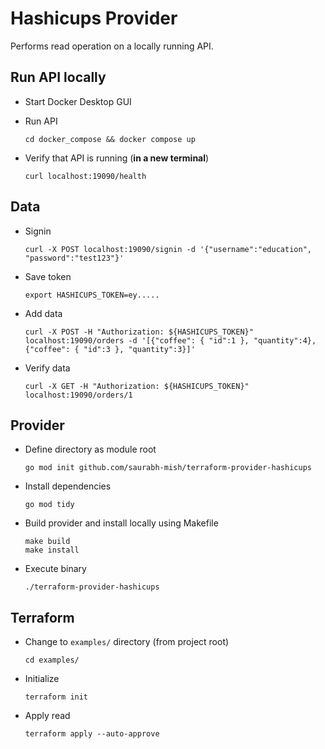 # Hashicups Provider

Performs read operation on a locally running API.

## Run API locally

+ Start Docker Desktop GUI

+ Run API

  `cd docker_compose && docker compose up`

+ Verify that API is running (**in a new terminal**)

  `curl localhost:19090/health`

## Data

+ Signin

  `curl -X POST localhost:19090/signin -d '{"username":"education", "password":"test123"}'`

+ Save token

  `export HASHICUPS_TOKEN=ey.....`

+ Add data

  `curl -X POST -H "Authorization: ${HASHICUPS_TOKEN}" localhost:19090/orders -d '[{"coffee": { "id":1 }, "quantity":4}, {"coffee": { "id":3 }, "quantity":3}]'`

+ Verify data

  `curl -X GET -H "Authorization: ${HASHICUPS_TOKEN}" localhost:19090/orders/1`

## Provider

  + Define directory as module root

    `go mod init github.com/saurabh-mish/terraform-provider-hashicups`

  + Install dependencies

    `go mod tidy`

  + Build provider and install locally using Makefile

    ```
    make build
    make install
    ```

  + Execute binary

    `./terraform-provider-hashicups`

## Terraform

+ Change to `examples/` directory (from project root)

  `cd examples/`

+ Initialize

  `terraform init`

+ Apply read

  `terraform apply --auto-approve`
